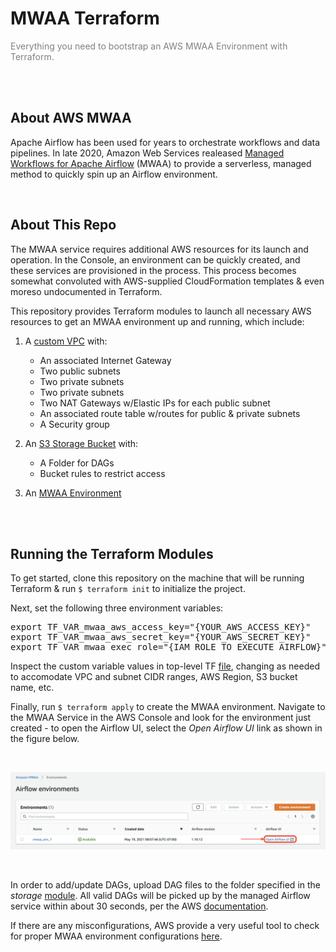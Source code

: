 # MWAA Terraform
<p style="color: gray;">Everything you need to bootstrap an AWS MWAA Environment with Terraform.</p>
<br>
<br>

## About AWS MWAA

Apache Airflow has been used for years to orchestrate workflows and data pipelines.  In late 2020, Amazon Web Services realeased [Managed Workflows for Apache Airflow](https://docs.aws.amazon.com/mwaa/latest/userguide/what-is-mwaa.html) (MWAA) to provide a serverless, managed method to quickly spin up an Airflow environment.

<br>

## About This Repo

The MWAA service requires additional AWS resources for its launch and operation. In the Console, an environment can be quickly created, and these services are provisioned in the process.  This process becomes somewhat convoluted with AWS-supplied CloudFormation templates & even moreso undocumented in Terraform.

This repository provides Terraform modules to launch all necessary AWS resources to get an MWAA environment up and running, which include:

1. A [custom VPC](modules/vpc) with:
    - An associated Internet Gateway
    - Two public subnets
    - Two private subnets
    - Two private subnets
    - Two NAT Gateways w/Elastic IPs for each public subnet
    - An associated route table w/routes for public & private subnets
    - A Security group

2. An [S3 Storage Bucket](modules/s3) with:
    - A Folder for DAGs
    - Bucket rules to restrict access

3. An [MWAA Environment](modules/mwaa)

<br>
<br>

## Running the Terraform Modules

To get started, clone this repository on the machine that will be running Terraform & run  `$ terraform init` to initialize the project.

Next, set the following three environment variables:

<pre>
export TF_VAR_mwaa_aws_access_key="{YOUR_AWS_ACCESS_KEY}"
export TF_VAR_mwaa_aws_secret_key="{YOUR_AWS_SECRET_KEY}"
export TF_VAR_mwaa_exec_role="{IAM_ROLE_TO_EXECUTE_AIRFLOW}"
</pre>

Inspect the custom variable values in top-level TF [file](main.tf), changing as needed to accomodate VPC and subnet CIDR ranges, AWS Region, S3 bucket name, etc.

Finally, run `$ terraform apply` to create the MWAA environment.  Navigate to the MWAA Service in the AWS Console and look for the environment just created - to open the Airflow UI, select the _Open Airflow UI_ link as shown in the figure below.

<br>

![MWAA Environment](.images/mwaa_shot.png "MWAA Environment")

<br>

In order to add/update DAGs, upload DAG files to the folder specified in the _storage_ [module](main.tf#L22-L23).  All valid DAGs will be picked up by the managed Airflow service within about 30 seconds, per the AWS [documentation](https://docs.aws.amazon.com/mwaa/latest/userguide/configuring-dag-folder.html#configuring-dag-folder-how).

If there are any misconfigurations, AWS provide a very useful tool to check for proper MWAA environment configurations [here](https://github.com/awslabs/aws-support-tools/tree/master/MWAA).